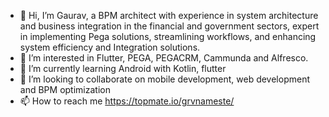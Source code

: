 - 👋 Hi, I’m Gaurav, a BPM architect with experience in system architecture and business integration in the financial and government sectors, expert in implementing Pega solutions, streamlining workflows, and enhancing system efficiency and Integration solutions.
- 👀 I’m interested in Flutter, PEGA, PEGACRM, Cammunda and Alfresco.
- 🌱 I’m currently learning Android with Kotlin, flutter
- 💞️ I’m looking to collaborate on mobile development, web development and BPM optimization
- 📫 How to reach me https://topmate.io/grvnameste/

<!---
grvnameste/grvnameste is a ✨ special ✨ repository because its `README.md` (this file) appears on your GitHub profile.
You can click the Preview link to take a look at your changes.
--->
